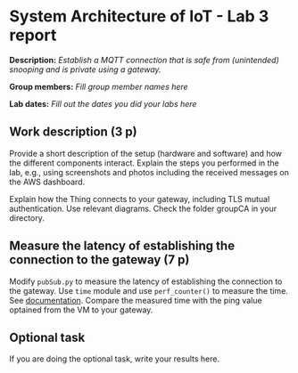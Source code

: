 # System Architecture of IoT - Lab 3 report

**Description:** _Establish a MQTT connection that is safe from (unintended) snooping and is private using a gateway._

**Group members:** _Fill group member names here_

**Lab dates:** _Fill out the dates you did your labs here_

## Work description (3 p)

Provide a short description of the setup (hardware and software) and how the different components interact. Explain the steps you performed in the lab, e.g., using screenshots and photos including the received messages on the AWS dashboard.

Explain how the Thing connects to your gateway, including TLS mutual authentication. Use relevant diagrams. Check the folder groupCA in your directory. 

## Measure the latency of establishing the connection to the gateway (7 p)

Modify `pubSub.py` to measure the latency of establishing the connection to the gateway. Use `time`
   module and use `perf_counter()` to measure the time. See
   [documentation](https://docs.python.org/3/library/time.html#time.perf_counter). Compare the measured time with the ping value optained from the VM to your gateway. 

## Optional task

If you are doing the optional task, write your results here.